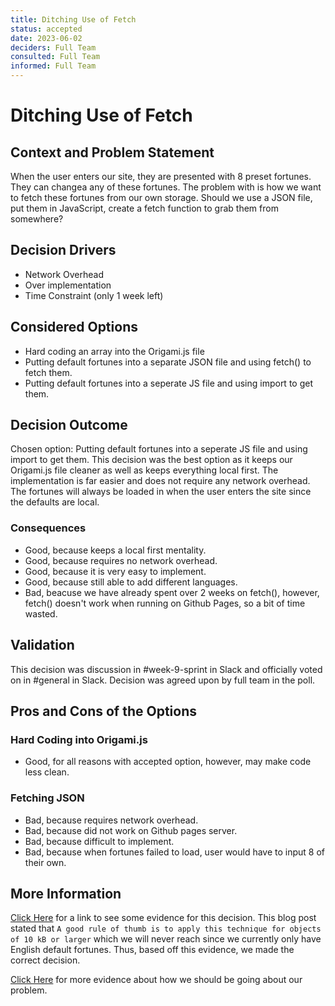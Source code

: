 ```yaml
---
title: Ditching Use of Fetch
status: accepted
date: 2023-06-02
deciders: Full Team
consulted: Full Team
informed: Full Team
---
```

# Ditching Use of Fetch

## Context and Problem Statement

When the user enters our site, they are presented with 8 preset fortunes. They can changea any of these fortunes. The problem with is how we want to fetch these fortunes from our own storage. Should we use a JSON file, put them in JavaScript, create a fetch function to grab them from somewhere?

<!-- This is an optional element. Feel free to remove. -->
## Decision Drivers

* Network Overhead
* Over implementation
* Time Constraint (only 1 week left)

## Considered Options

* Hard coding an array into the Origami.js file
* Putting default fortunes into a separate JSON file and using fetch() to fetch them.
* Putting default fortunes into a seperate JS file and using import to get them.

## Decision Outcome

Chosen option: Putting default fortunes into a seperate JS file and using import to get them. This decision was the best option as it keeps our Origami.js file cleaner as well as keeps everything local first. The implementation is far easier and does not require any network overhead. The fortunes will always be loaded in when the user enters the site since the defaults are local.

<!-- This is an optional element. Feel free to remove. -->
### Consequences

* Good, because keeps a local first mentality.
* Good, because requires no network overhead.
* Good, because it is very easy to implement.
* Good, because still able to add different languages.
* Bad, beacuse we have already spent over 2 weeks on fetch(), however, fetch() doesn't work when running on Github Pages, so a bit of time wasted.

<!-- This is an optional element. Feel free to remove. -->
## Validation

This decision was discussion in #week-9-sprint in Slack and officially voted on in #general in Slack. Decision was agreed upon by full team in the poll.

<!-- This is an optional element. Feel free to remove. -->
## Pros and Cons of the Options

### Hard Coding into Origami.js

* Good, for all reasons with accepted option, however, may make code less clean.

### Fetching JSON

* Bad, because requires network overhead.
* Bad, because did not work on Github pages server.
* Bad, because difficult to implement.
* Bad, because when fortunes failed to load, user would have to input 8 of their own.

<!-- This is an optional element. Feel free to remove. -->
## More Information

[Click Here](https://v8.dev/blog/cost-of-javascript-2019#json) for a link to see some evidence for this decision.
This blog post stated that `A good rule of thumb is to apply this technique for objects of 10 kB or larger` which we will never reach since we currently only have English default fortunes. Thus, based off this evidence, we made the correct decision.

[Click Here](https://stackoverflow.com/questions/59149074/apparently-json-parse-is-faster-than-declaring-an-object-literal-if-thats-the) for more evidence about how we should be going about our problem.
